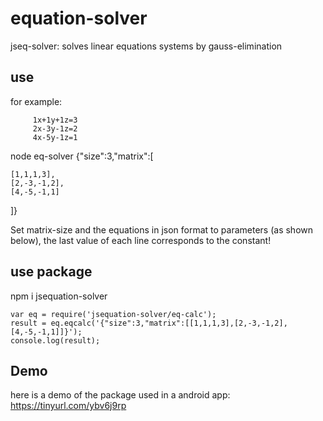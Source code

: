 # equation-solver

jseq-solver: solves linear equations systems by gauss-elimination

## use
for example:

         1x+1y+1z=3
         2x-3y-1z=2
         4x-5y-1z=1


node eq-solver {\"size\":3,\"matrix\":[

    [1,1,1,3],
    [2,-3,-1,2],
    [4,-5,-1,1]

]}

Set matrix-size and the equations in json format to parameters (as shown below), the last value of each line corresponds to the constant!

## use package 
npm i jsequation-solver


    var eq = require('jsequation-solver/eq-calc');
    result = eq.eqcalc('{"size":3,"matrix":[[1,1,1,3],[2,-3,-1,2],[4,-5,-1,1]]}');
    console.log(result);

## Demo

here is a demo of the package used in a android app:
https://tinyurl.com/ybv6j9rp


